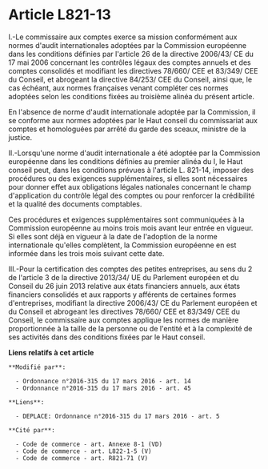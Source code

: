 # Article L821-13

I.-Le commissaire aux comptes exerce sa mission conformément aux normes d'audit internationales adoptées par la Commission
européenne dans les conditions définies par l'article 26 de la directive 2006/43/ CE du 17 mai 2006 concernant les contrôles
légaux des comptes annuels et des comptes consolidés et modifiant les directives 78/660/ CEE et 83/349/ CEE du Conseil, et
abrogeant la directive 84/253/ CEE du Conseil, ainsi que, le cas échéant, aux normes françaises venant compléter ces normes
adoptées selon les conditions fixées au troisième alinéa du présent article. 

En l'absence de norme d'audit internationale adoptée par la Commission, il se conforme aux normes adoptées par le Haut
conseil du commissariat aux comptes et homologuées par arrêté du garde des sceaux, ministre de la justice. 

II.-Lorsqu'une norme d'audit internationale a été adoptée par la Commission européenne dans les conditions définies au
premier alinéa du I, le Haut conseil peut, dans les conditions prévues à l'article L. 821-14, imposer des procédures ou des
exigences supplémentaires, si elles sont nécessaires pour donner effet aux obligations légales nationales concernant le champ
d'application du contrôle légal des comptes ou pour renforcer la crédibilité et la qualité des documents comptables. 

Ces procédures et exigences supplémentaires sont communiquées à la Commission européenne au moins trois mois avant leur
entrée en vigueur. Si elles sont déjà en vigueur à la date de l'adoption de la norme internationale qu'elles complètent, la
Commission européenne en est informée dans les trois mois suivant cette date. 

III.-Pour la certification des comptes des petites entreprises, au sens du 2 de l'article 3 de la directive 2013/34/ UE du
Parlement européen et du Conseil du 26 juin 2013 relative aux états financiers annuels, aux états financiers consolidés et
aux rapports y afférents de certaines formes d'entreprises, modifiant la directive 2006/43/ CE du Parlement européen et du
Conseil et abrogeant les directives 78/660/ CEE et 83/349/ CEE du Conseil, le commissaire aux comptes applique les normes de
manière proportionnée à la taille de la personne ou de l'entité et à la complexité de ses activités dans des conditions
fixées par le Haut conseil.

**Liens relatifs à cet article**

	**Modifié par**:

	  - Ordonnance n°2016-315 du 17 mars 2016 - art. 14
	  - Ordonnance n°2016-315 du 17 mars 2016 - art. 45

	**Liens**:

	  - DEPLACE: Ordonnance n°2016-315 du 17 mars 2016 - art. 5

	**Cité par**:

	  - Code de commerce - art. Annexe 8-1 (VD)
	  - Code de commerce - art. L822-1-5 (V)
	  - Code de commerce - art. R821-71 (V)
